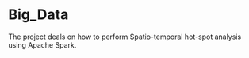 # Big_Data
The project deals on how to perform Spatio-temporal hot-spot analysis using Apache Spark.
